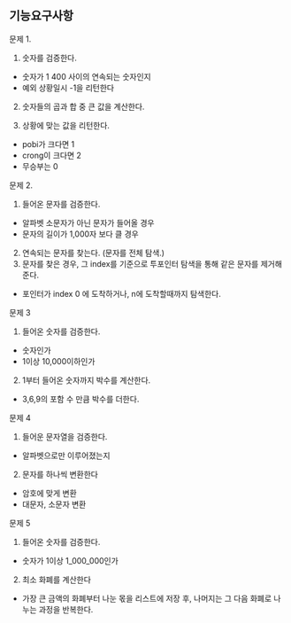 ## 기능요구사항
문제 1.

1. 숫자를 검증한다. 

 - 숫자가 1 400 사이의 연속되는 숫자인지
 - 예외 상황일시 -1을 리턴한다

2. 숫자들의 곱과 합 중 큰 값을 계산한다.


3. 상황에 맞는 값을 리턴한다. 
- pobi가 크다면 1
- crong이 크다면 2
- 무승부는 0

문제 2.
1. 들어온 문자를 검증한다.
- 알파벳 소문자가 아닌 문자가 들어올 경우
- 문자의 길이가 1,000자 보다 클 경우
2. 연속되는 문자를 찾는다. (문자를 전체 탐색.)
3. 문자를 찾은 경우, 그 index를 기준으로 투포인터 탐색을 통해 같은 문자를 제거해준다. 
- 포인터가 index 0 에 도착하거나, n에 도착할때까지 탐색한다. 

문제 3
1. 들어온 숫자를 검증한다.
- 숫자인가
- 1이상 10,000이하인가
2. 1부터 들어온 숫자까지 박수를 계산한다.
- 3,6,9의 포함 수 만큼 박수를 더한다.

문제 4
1. 들어운 문자열을 검증한다.
- 알파벳으로만 이루어졌는지
2. 문자를 하나씩 변환한다
- 암호에 맞게 변환
- 대문자, 소문자 변환

문제 5
1. 들어온 숫자를 검증한다.
- 숫자가 1이상 1_000_000인가
2. 최소 화폐를 계산한다
- 가장 큰 금액의 화폐부터 나눈 몫을 리스트에 저장 후, 나머지는 그 다음 화폐로 나누는 과정을 반복한다.